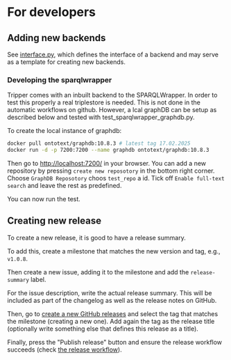 # For developers

## Adding new backends

See [interface.py], which defines the interface of a backend and may serve as a template for creating new backends.

### Developing the sparqlwrapper

Tripper comes with an inbuilt backend to the SPARQLWrapper. In order
to test this properly a real triplestore is needed. This is not done in the
automatic workflows on github. However, a lcal graphDB can be setup as described below and tested with test_sparqlwrapper_graphdb.py.

To create the local instance of graphdb:
```bash
docker pull ontotext/graphdb:10.8.3 # latest tag 17.02.2025
docker run -d -p 7200:7200 --name graphdb ontotext/graphdb:10.8.3
```

Then go to  [http://localhost:7200/](http://localhost:7200/) in your browser.
You can add a new repository by pressing `create new reposotory` in the bottom right corner. Choose `GraphDB Reposotory` choos `test_repo` a id.
Tick off `Enable full-text search` and leave the rest as predefined.

You can now run the test.



## Creating new release

To create a new release, it is good to have a release summary.

To add this, create a milestone that matches the new version and tag, e.g., `v1.0.8`.

Then create a new issue, adding it to the milestone and add the `release-summary` label.

For the issue description, write the actual release summary.
This will be included as part of the changelog as well as the release notes on GitHub.

Then, go to [create a new GitHub releases](https://github.com/EMMC-ASBL/tripper/releases/new) and select the tag that matches the milestone (creating a new one).
Add again the tag as the release title (optionally write something else that defines this release as a title).

Finally, press the "Publish release" button and ensure the release workflow succeeds (check [the release workflow](https://github.com/EMMC-ASBL/tripper/actions/workflows/cd_release.yml)).




[interface.py]: https://github.com/EMMC-ASBL/tripper/blob/master/tripper/interface.py
